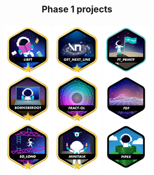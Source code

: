 <div align=center>
	<h1>
		Phase 1 projects
	</h1>
</div>
<br>

<div align=center>
	<a href="https://github.com/andreyvdl/42-libft" target="_blank"><img src="./images/libftm.png" alt="Silêncio na biblioteca 🤫" ></a>
	<a href="https://github.com/andreyvdl/42-get-next-line" target="_blank"><img src="./images/get_next_linem.png" alt="Raba eni" ></a>
	<a href="https://github.com/andreyvdl/42-ft_printf" target="_blank"><img src="./images/ft_printfe.png" alt="agora da pra usar printf" ></a>
	<a href="https://github.com/andreyvdl/42-Born2BeRoot" target="_blank"><img src="./images/born2berootm.png" alt="já da pra formatar o pc" ></a>
	<a href="https://github.com/andreyvdl/42-fract-ol" target="_blank"><img src="./images/fract-olm.png" alt="funny colors go brrrrrrrrrrrr" ></a>
	<a href="https://github.com/andreyvdl/42-FdF" target="_blank"><img src="./images/fdfn.png" alt="Eu não sei matemática básica" ></a>
	<a href="https://github.com/andreyvdl/42-so_long" target="_blank"><img src="./images/so_longm.png" alt="7 ou mais funções todo dia" ></a>
	<a href="https://github.com/andreyvdl/42-minitalk" target="_blank"><img src="./images/minitalkm.png" alt="... --- ..." ></a>
	<img src="./images/pipexn.png" alt="nanoshell" >
</div>
